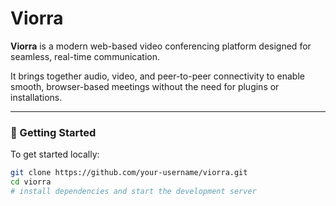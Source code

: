 # Viorra

**Viorra** is a modern web-based video conferencing platform designed for seamless, real-time communication.

It brings together audio, video, and peer-to-peer connectivity to enable smooth, browser-based meetings without the need for plugins or installations.

---

### 🚀 Getting Started

To get started locally:

```bash
git clone https://github.com/your-username/viorra.git
cd viorra
# install dependencies and start the development server
